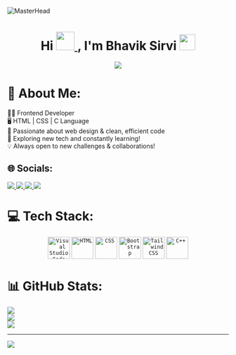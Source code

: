 ![MasterHead](https://camo.githubusercontent.com/b0d12c640e969f1cff1c70bb51c8e1eedfee5f546b1b061c9d1a9a91e70d15c3/68747470733a2f2f6d617275663030312d6d742e6769746875622e696f2f5072656d69756d2d44656c69766572792f7765622e676966)
<h1 align="center"  id="h1">
    Hi
    <a href="#h1" target="_blank" rel="noreferrer">
        <img src="https://media.tenor.com/nebZyl8oN7IAAAAi/wave-hello.gif" width="42" />
    </a>,
    <span>I'm Bhavik Sirvi</span>
    <a href="#h1" target="_blank" rel="noreferrer">
        <img src="https://user-images.githubusercontent.com/74038190/206662607-d9e7591e-bbf9-42f9-9386-29efc927bc16.gif" width="36" />
    </a>
</h1>
 <div align="center">
  <img  src="https://readme-typing-svg.herokuapp.com/?lines=🎨+UI+Developer|;💻+Full+Stack+Learner|;🚀+Innovating+with+Code|;&color=teal&center=true"  />
 </div>

# 💫 About Me:
👨‍💻 Frontend Developer<br>🖥️ HTML | CSS | C Language<br>🎨 Passionate about web design & clean, efficient code<br>🚀 Exploring new tech and constantly learning!<br>💡 Always open to new challenges & collaborations!


## 🌐 Socials:

<a href="https://skillicons.dev">
    <img src="https://skillicons.dev/icons?i=instagram"/>
</a>
<a href="https://skillicons.dev">
    <img src="https://skillicons.dev/icons?i=linkedin"/>
</a>
<a href="https://skillicons.dev">
    <img src="https://skillicons.dev/icons?i=twitter"/>
</a>
<a href="https://skillicons.dev">
    <img src="https://skillicons.dev/icons?i=github"/>
</a>


# 💻 Tech Stack:
<div align="center">
	<code><img width="50" src="https://raw.githubusercontent.com/marwin1991/profile-technology-icons/refs/heads/main/icons/visual_studio_code.png" alt="Visual Studio Code" title="Visual Studio Code"/></code>
	<code><img width="50" src="https://raw.githubusercontent.com/marwin1991/profile-technology-icons/refs/heads/main/icons/html.png" alt="HTML" title="HTML"/></code>
	<code><img width="50" src="https://raw.githubusercontent.com/marwin1991/profile-technology-icons/refs/heads/main/icons/css.png" alt="CSS" title="CSS"/></code>
	<code><img width="50" src="https://raw.githubusercontent.com/marwin1991/profile-technology-icons/refs/heads/main/icons/bootstrap.png" alt="Bootstrap" title="Bootstrap"/></code>
	<code><img width="50" src="https://raw.githubusercontent.com/marwin1991/profile-technology-icons/refs/heads/main/icons/tailwind_css.png" alt="Tailwind CSS" title="Tailwind CSS"/></code>
	<code><img width="50" src="https://raw.githubusercontent.com/marwin1991/profile-technology-icons/refs/heads/main/icons/c++.png" alt="C++" title="C++"/></code>
</div>

# 📊 GitHub Stats:
![](https://github-readme-stats.vercel.app/api?username=Bhavik&theme=dark&hide_border=false&include_all_commits=false&count_private=false)<br/>
![](https://github-readme-streak-stats.herokuapp.com/?user=Bhavik&theme=dark&hide_border=false)<br/>
![](https://github-readme-stats.vercel.app/api/top-langs/?username=Bhavik&theme=dark&hide_border=false&include_all_commits=false&count_private=false&layout=compact)

---
[![](https://visitcount.itsvg.in/api?id=Bhavik&icon=0&color=0)](https://visitcount.itsvg.in)

<!-- Proudly created with GPRM ( https://gprm.itsvg.in ) -->

